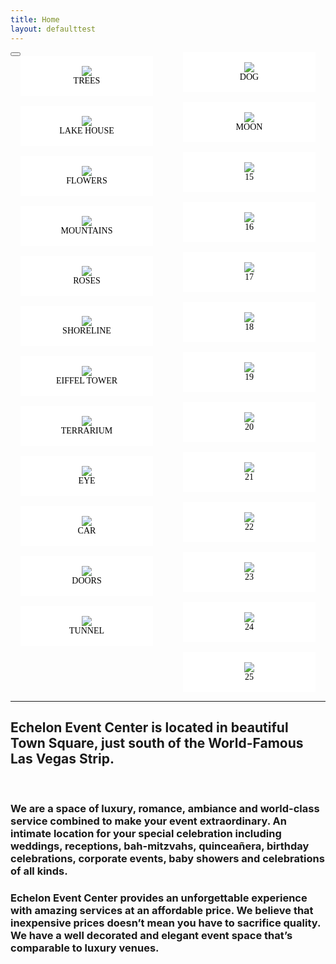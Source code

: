 ```yaml
---
title: Home
layout: defaulttest
---
```


<style>
  main {
    display: block;
    columns: 12rem;
    gap: 1rem;
  }
  main .figure {
    margin-bottom: 1rem;
    break-inside: avoid;
  }
  .figure {
    padding: 1rem;
    margin: 0 1rem 1rem 1rem;
    background: #fff;
    text-align: center !important;
    font-family: cursive;
    color: black;
    text-transform: uppercase;
  }
</style>

<script>
  let figures = document.querySelectorAll("figure.figure");
</script>

<main>
  <div class="modal">
    <div class="modal-background"></div>
    <div class="modal-content"></div>
    <button class="modal-close is-large" aria-label="close"></button>
  </div>

  <figure class="figure">
    <img src="https://images.unsplash.com/photo-1587383378486-83d683d9d02d?ixlib=rb-1.2.1&q=80&fm=jpg&crop=entropy&cs=tinysrgb&w=400&fit=max&ixid=eyJhcHBfaWQiOjE0NTg5fQ">
    <figcaption>Trees</figcaption>
  </figure>
  <figure class="figure">
    <img src="https://images.unsplash.com/photo-1588395856595-235a6a1ccca8?ixlib=rb-1.2.1&q=80&fm=jpg&crop=entropy&cs=tinysrgb&w=400&fit=max&ixid=eyJhcHBfaWQiOjE0NTg5fQ">
    <figcaption>Lake House</figcaption>
  </figure>
  <figure class="figure">
    <img src="https://s3-us-west-2.amazonaws.com/s.cdpn.io/10558/photo-1587825027984-c4476461c8f9.jpg">
    <figcaption>Flowers</figcaption>
  </figure>
  <figure class="figure">
    <img src="https://s3-us-west-2.amazonaws.com/s.cdpn.io/10558/photo-1588503391289-5f7b28258022.jpg">
    <figcaption>Mountains</figcaption>
  </figure>
  <figure class="figure">
    <img src="https://s3-us-west-2.amazonaws.com/s.cdpn.io/10558/photo-1586603234056-2158d916b705.jpg">
    <figcaption>Roses</figcaption>
  </figure>
  <figure class="figure">
    <img src="https://images.unsplash.com/photo-1587462829651-7fd0208d766e?ixlib=rb-1.2.1&q=80&fm=jpg&crop=entropy&cs=tinysrgb&w=400&fit=max&ixid=eyJhcHBfaWQiOjE0NTg5fQ">
    <figcaption>Shoreline</figcaption>
  </figure>
  <figure class="figure">
    <img src="https://images.unsplash.com/photo-1585652505968-6266ecf26133?ixlib=rb-1.2.1&q=80&fm=jpg&crop=entropy&cs=tinysrgb&w=400&fit=max&ixid=eyJhcHBfaWQiOjE0NTg5fQ">
    <figcaption>Eiffel Tower</figcaption>
  </figure>
  <figure class="figure">
    <img src="https://images.unsplash.com/photo-1586450463118-8d0cddab713f?ixlib=rb-1.2.1&q=80&fm=jpg&crop=entropy&cs=tinysrgb&w=400&fit=max&ixid=eyJhcHBfaWQiOjE0NTg5fQ">
    <figcaption>Terrarium</figcaption>
  </figure>
  <figure class="figure">
    <img src="https://images.unsplash.com/photo-1587993988198-a3d05e119eb0?ixlib=rb-1.2.1&q=80&fm=jpg&crop=entropy&cs=tinysrgb&w=400&fit=max&ixid=eyJhcHBfaWQiOjE0NTg5fQ">
    <figcaption>Eye</figcaption>
  </figure>
  <figure class="figure">
    <img src="https://images.unsplash.com/photo-1587750059642-d55dfc265acd?ixlib=rb-1.2.1&q=80&fm=jpg&crop=entropy&cs=tinysrgb&w=400&fit=max&ixid=eyJhcHBfaWQiOjE0NTg5fQ">
    <figcaption>Car</figcaption>
  </figure>
  <figure class="figure">
    <img src="https://images.unsplash.com/photo-1586692283466-6e08f395f627?ixlib=rb-1.2.1&q=80&fm=jpg&crop=entropy&cs=tinysrgb&w=400&fit=max&ixid=eyJhcHBfaWQiOjE0NTg5fQ">
    <figcaption>Doors</figcaption>
  </figure>
  <figure class="figure">
    <img src="https://images.unsplash.com/photo-1586796105950-b885786d8597?ixlib=rb-1.2.1&q=80&fm=jpg&crop=entropy&cs=tinysrgb&w=400&fit=max&ixid=eyJhcHBfaWQiOjE0NTg5fQ">
    <figcaption>Tunnel</figcaption>
  </figure>
  <figure class="figure">
    <img src="https://images.unsplash.com/photo-1587169544748-d21bd810f57e?ixlib=rb-1.2.1&q=80&fm=jpg&crop=entropy&cs=tinysrgb&w=400&fit=max&ixid=eyJhcHBfaWQiOjE0NTg5fQ">
    <figcaption>Dog</figcaption>
  </figure>
  <figure class="figure">
    <img src="https://images.unsplash.com/photo-1586943101559-4cdcf86a6f87?ixlib=rb-1.2.1&q=80&fm=jpg&crop=entropy&cs=tinysrgb&w=400&fit=max&ixid=eyJhcHBfaWQiOjE0NTg5fQ">
    <figcaption>Moon</figcaption>
  </figure>
  <figure class="figure">
    <img src="https://images.unsplash.com/photo-1586767451503-204b55047cb2?ixlib=rb-1.2.1&q=80&fm=jpg&crop=entropy&cs=tinysrgb&w=400&fit=max&ixid=eyJhcHBfaWQiOjE0NTg5fQ">
    <figcaption>15</figcaption>
  </figure>
  <figure class="figure">
    <img src="https://images.unsplash.com/photo-1586754102101-36b67e4c5bcf?ixlib=rb-1.2.1&q=80&fm=jpg&crop=entropy&cs=tinysrgb&w=400&fit=max&ixid=eyJhcHBfaWQiOjE0NTg5fQ">
    <figcaption>16</figcaption>
  </figure>
  <figure class="figure">
    <img src="https://images.unsplash.com/photo-1585791022456-be89ddf09c75?ixlib=rb-1.2.1&q=80&fm=jpg&crop=entropy&cs=tinysrgb&w=400&fit=max&ixid=eyJhcHBfaWQiOjE0NTg5fQ">
    <figcaption>17</figcaption>
  </figure>
  <figure class="figure">
    <img src="https://images.unsplash.com/photo-1587063749684-d4926a4fc233?ixlib=rb-1.2.1&q=80&fm=jpg&crop=entropy&cs=tinysrgb&w=400&fit=max&ixid=eyJhcHBfaWQiOjE0NTg5fQ">
    <figcaption>18</figcaption>
  </figure>
  <figure class="figure">
    <img src="https://images.unsplash.com/photo-1586695940356-4b1c61eabbc7?ixlib=rb-1.2.1&q=80&fm=jpg&crop=entropy&cs=tinysrgb&w=400&fit=max&ixid=eyJhcHBfaWQiOjE0NTg5fQ">
    <figcaption>19</figcaption>
  </figure>
  <figure class="figure">
    <img src="https://images.unsplash.com/photo-1587151711096-23c51f92c920?ixlib=rb-1.2.1&q=80&fm=jpg&crop=entropy&cs=tinysrgb&w=400&fit=max&ixid=eyJhcHBfaWQiOjE0NTg5fQ">
    <figcaption>20</figcaption>
  </figure>
  <figure class="figure">
    <img src="https://images.unsplash.com/photo-1587068786187-db37681155f8?ixlib=rb-1.2.1&q=80&fm=jpg&crop=entropy&cs=tinysrgb&w=400&fit=max&ixid=eyJhcHBfaWQiOjE0NTg5fQ">
    <figcaption>21</figcaption>
  </figure>
  <figure class="figure">
    <img src="https://images.unsplash.com/photo-1585841960320-f70aa9b7da69?ixlib=rb-1.2.1&q=80&fm=jpg&crop=entropy&cs=tinysrgb&w=400&fit=max&ixid=eyJhcHBfaWQiOjE0NTg5fQ">
    <figcaption>22</figcaption>
  </figure>
  <figure class="figure">
    <img src="https://images.unsplash.com/photo-1586968099622-45379e907f32?ixlib=rb-1.2.1&q=80&fm=jpg&crop=entropy&cs=tinysrgb&w=400&fit=max&ixid=eyJhcHBfaWQiOjE0NTg5fQ">
    <figcaption>23</figcaption>
  </figure>
  <figure class="figure">
    <img src="https://images.unsplash.com/photo-1588046883141-44883b3c0f15?ixlib=rb-1.2.1&q=80&fm=jpg&crop=entropy&cs=tinysrgb&w=400&fit=max&ixid=eyJhcHBfaWQiOjE0NTg5fQ">
    <figcaption>24</figcaption>
  </figure>
  <figure class="figure">
    <img src="https://images.unsplash.com/photo-1587061966530-a50125ba8512?ixlib=rb-1.2.1&q=80&fm=jpg&crop=entropy&cs=tinysrgb&w=400&fit=max&ixid=eyJhcHBfaWQiOjE0NTg5fQ">
    <figcaption>25</figcaption>
  </figure>
</main>

<hr>
<div class="container">
  <h2 class="is-size-4 has-text-centered" >Echelon Event Center is located in beautiful Town Square, just south of the World-Famous Las Vegas Strip.</h2>
  <br/>
    <h3>We are a space of luxury, romance, ambiance and world-class service combined to make your event extraordinary. An intimate location for your special celebration including weddings, receptions, bah-mitzvahs, quinceañera, birthday celebrations, corporate events, baby showers and celebrations of all kinds.</h3>
    <h3>Echelon Event Center provides an unforgettable experience with amazing services at an affordable price.  We believe that inexpensive prices doesn’t mean you have to sacrifice quality.  We have a well decorated and elegant event space that’s comparable to luxury venues.</h3>
</div>
